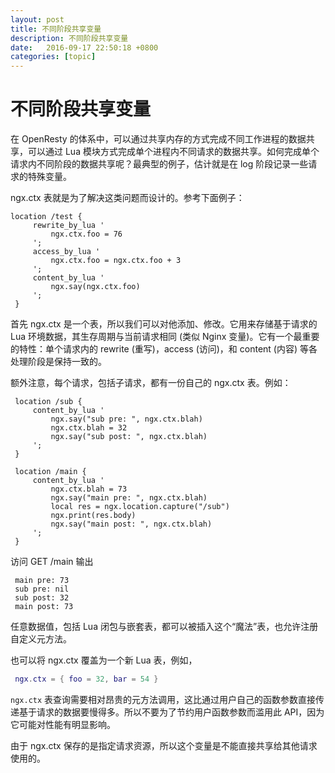 ```yaml
---
layout: post
title: 不同阶段共享变量
description: 不同阶段共享变量
date:   2016-09-17 22:50:18 +0800 
categories: [topic]
---
```

# 不同阶段共享变量

在 OpenResty 的体系中，可以通过共享内存的方式完成不同工作进程的数据共享，可以通过 Lua 模块方式完成单个进程内不同请求的数据共享。如何完成单个请求内不同阶段的数据共享呢？最典型的例子，估计就是在 log 阶段记录一些请求的特殊变量。

ngx.ctx 表就是为了解决这类问题而设计的。参考下面例子：

```nginx
location /test {
     rewrite_by_lua '
         ngx.ctx.foo = 76
     ';
     access_by_lua '
         ngx.ctx.foo = ngx.ctx.foo + 3
     ';
     content_by_lua '
         ngx.say(ngx.ctx.foo)
     ';
 }
```

首先 ngx.ctx 是一个表，所以我们可以对他添加、修改。它用来存储基于请求的 Lua 环境数据，其生存周期与当前请求相同 (类似 Nginx 变量)。它有一个最重要的特性：单个请求内的 rewrite (重写)，access (访问)，和 content (内容) 等各处理阶段是保持一致的。

额外注意，每个请求，包括子请求，都有一份自己的 ngx.ctx 表。例如：

```nginx
 location /sub {
     content_by_lua '
         ngx.say("sub pre: ", ngx.ctx.blah)
         ngx.ctx.blah = 32
         ngx.say("sub post: ", ngx.ctx.blah)
     ';
 }

 location /main {
     content_by_lua '
         ngx.ctx.blah = 73
         ngx.say("main pre: ", ngx.ctx.blah)
         local res = ngx.location.capture("/sub")
         ngx.print(res.body)
         ngx.say("main post: ", ngx.ctx.blah)
     ';
 }
```

访问 GET /main 输出

```shell
 main pre: 73
 sub pre: nil
 sub post: 32
 main post: 73
```

任意数据值，包括 Lua 闭包与嵌套表，都可以被插入这个“魔法”表，也允许注册自定义元方法。

也可以将 ngx.ctx 覆盖为一个新 Lua 表，例如，

```lua
 ngx.ctx = { foo = 32, bar = 54 }
```

`ngx.ctx` 表查询需要相对昂贵的元方法调用，这比通过用户自己的函数参数直接传递基于请求的数据要慢得多。所以不要为了节约用户函数参数而滥用此 API，因为它可能对性能有明显影响。

由于 ngx.ctx 保存的是指定请求资源，所以这个变量是不能直接共享给其他请求使用的。
